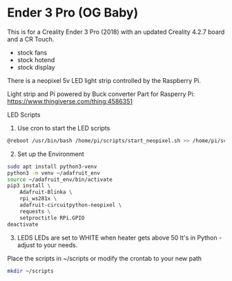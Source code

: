 # Ender 3 Pro (OG Baby)
This is for a Creality Ender 3 Pro (2018) with an updated Creality 4.2.7 board and a CR Touch.
- stock fans
- stock hotend
- stock display

There is a neopixel 5v LED light strip controlled by the Raspberry Pi.

Light strip and Pi powered by Buck converter
Part for Rasperry Pi: 
https://www.thingiverse.com/thing:4586351

LED Scripts

1. Use cron to start the LED scripts
```bash
@reboot /usr/bin/bash /home/pi/scripts/start_neopixel.sh >> /home/pi/scripts/neopixel.log 2>&1
```
2. Set up the Environment
```bash
sudo apt install python3-venv
python3 -m venv ~/adafruit_env
source ~/adafruit_env/bin/activate
pip3 install \
    Adafruit-Blinka \
    rpi_ws281x \
    adafruit-circuitpython-neopixel \
    requests \
    setproctitle RPi.GPIO
deactivate
```

3. LEDS
   LEDs are set to WHITE when heater gets above 50
   It's in Python - adjust to your needs.

Place the scripts in ~/scripts or modify the crontab to your new path

```bash
mkdir ~/scripts
```






  

